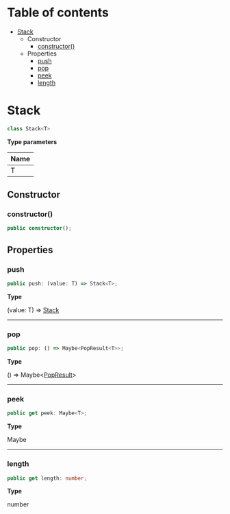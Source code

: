 # Table of contents

* [Stack][ClassDeclaration-0]
    * Constructor
        * [constructor()][Constructor-0]
    * Properties
        * [push][PropertyDeclaration-0]
        * [pop][PropertyDeclaration-1]
        * [peek][GetAccessor-0]
        * [length][GetAccessor-1]

# Stack

```typescript
class Stack<T>
```

**Type parameters**

| Name |
| ---- |
| T    |
## Constructor

### constructor()

```typescript
public constructor();
```

## Properties

### push

```typescript
public push: (value: T) => Stack<T>;
```

**Type**

(value: T) => [Stack][ClassDeclaration-0]<T>

----------

### pop

```typescript
public pop: () => Maybe<PopResult<T>>;
```

**Type**

() => Maybe<[PopResult][InterfaceDeclaration-0]<T>>

----------

### peek

```typescript
public get peek: Maybe<T>;
```

**Type**

Maybe<T>

----------

### length

```typescript
public get length: number;
```

**Type**

number

[ClassDeclaration-0]: stack.md#stack
[Constructor-0]: stack.md#constructor
[PropertyDeclaration-0]: stack.md#push
[ClassDeclaration-0]: stack.md#stack
[PropertyDeclaration-1]: stack.md#pop
[InterfaceDeclaration-0]: ../index.md#popresult
[GetAccessor-0]: stack.md#peek
[GetAccessor-1]: stack.md#length